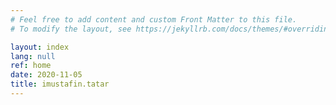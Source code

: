 ```yaml
---
# Feel free to add content and custom Front Matter to this file.
# To modify the layout, see https://jekyllrb.com/docs/themes/#overriding-theme-defaults

layout: index
lang: null
ref: home
date: 2020-11-05
title: imustafin.tatar
---
```

